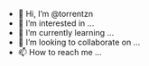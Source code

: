 - 👋 Hi, I’m @torrentzn
- 👀 I’m interested in ...
- 🌱 I’m currently learning ...
- 💞️ I’m looking to collaborate on ...
- 📫 How to reach me ...

<!---
torrentzn/torrentzn is a ✨ special ✨ repository because its `README.md` (this file) appears on your GitHub profile.
You can click the Preview link to take a look at your changes.
--->
